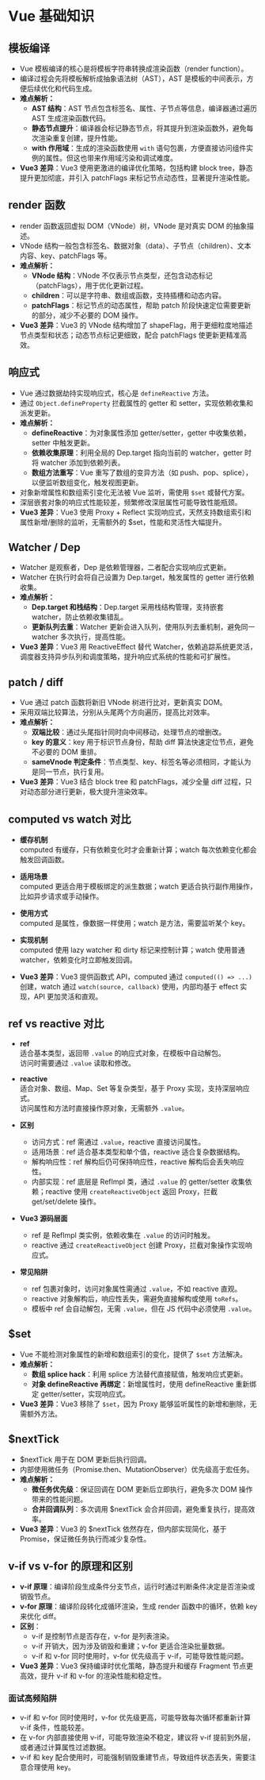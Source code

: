 # Vue 基础知识

## 模板编译

- Vue 模板编译的核心是将模板字符串转换成渲染函数（render function）。
- 编译过程会先将模板解析成抽象语法树（AST），AST 是模板的中间表示，方便后续优化和代码生成。
- **难点解析：**
  - **AST 结构**：AST 节点包含标签名、属性、子节点等信息，编译器通过遍历 AST 生成渲染函数代码。
  - **静态节点提升**：编译器会标记静态节点，将其提升到渲染函数外，避免每次渲染重复创建，提升性能。
  - **with 作用域**：生成的渲染函数使用 `with` 语句包裹，方便直接访问组件实例的属性。但这也带来作用域污染和调试难度。
- **Vue3 差异**：Vue3 使用更激进的编译优化策略，包括构建 block tree，静态提升更加彻底，并引入 patchFlags 来标记节点动态性，显著提升渲染性能。

## render 函数

- render 函数返回虚拟 DOM（VNode）树，VNode 是对真实 DOM 的抽象描述。
- VNode 结构一般包含标签名、数据对象（data）、子节点（children）、文本内容、key、patchFlags 等。
- **难点解析：**
  - **VNode 结构**：VNode 不仅表示节点类型，还包含动态标记（patchFlags），用于优化更新过程。
  - **children**：可以是字符串、数组或函数，支持插槽和动态内容。
  - **patchFlags**：标记节点的动态属性，帮助 patch 阶段快速定位需要更新的部分，减少不必要的 DOM 操作。
- **Vue3 差异**：Vue3 的 VNode 结构增加了 shapeFlag，用于更细粒度地描述节点类型和状态；动态节点标记更细致，配合 patchFlags 使更新更精准高效。

## 响应式

- Vue 通过数据劫持实现响应式，核心是 `defineReactive` 方法。
- 通过 `Object.defineProperty` 拦截属性的 getter 和 setter，实现依赖收集和派发更新。
- **难点解析：**
  - **defineReactive**：为对象属性添加 getter/setter，getter 中收集依赖，setter 中触发更新。
  - **依赖收集原理**：利用全局的 Dep.target 指向当前的 watcher，getter 时将 watcher 添加到依赖列表。
  - **数组方法重写**：Vue 重写了数组的变异方法（如 push、pop、splice），以便监听数组变化，触发视图更新。
- 对象新增属性和数组索引变化无法被 Vue 监听，需使用 `$set` 或替代方案。
- 深层嵌套对象的响应式性能较差，频繁修改深层属性可能导致性能瓶颈。
- **Vue3 差异**：Vue3 使用 Proxy + Reflect 实现响应式，天然支持数组索引和属性新增/删除的监听，无需额外的 $set，性能和灵活性大幅提升。

## Watcher / Dep

- Watcher 是观察者，Dep 是依赖管理器，二者配合实现响应式更新。
- Watcher 在执行时会将自己设置为 Dep.target，触发属性的 getter 进行依赖收集。
- **难点解析：**
  - **Dep.target 和栈结构**：Dep.target 采用栈结构管理，支持嵌套 watcher，防止依赖收集错乱。
  - **更新队列去重**：Watcher 更新会进入队列，使用队列去重机制，避免同一 watcher 多次执行，提高性能。
- **Vue3 差异**：Vue3 用 ReactiveEffect 替代 Watcher，依赖追踪系统更灵活，调度器支持异步队列和调度策略，提升响应式系统的性能和可扩展性。

## patch / diff

- Vue 通过 patch 函数将新旧 VNode 树进行比对，更新真实 DOM。
- 采用双端比较算法，分别从头尾两个方向遍历，提高比对效率。
- **难点解析：**
  - **双端比较**：通过头尾指针同时向中间移动，处理节点的增删改。
  - **key 的意义**：key 用于标识节点身份，帮助 diff 算法快速定位节点，避免不必要的 DOM 重排。
  - **sameVnode 判定条件**：节点类型、key、标签名等必须相同，才能认为是同一节点，执行复用。
- **Vue3 差异**：Vue3 结合 block tree 和 patchFlags，减少全量 diff 过程，只对动态部分进行更新，极大提升渲染效率。

## computed vs watch 对比

- **缓存机制**  
  computed 有缓存，只有依赖变化时才会重新计算；watch 每次依赖变化都会触发回调函数。

- **适用场景**  
  computed 更适合用于模板绑定的派生数据；watch 更适合执行副作用操作，比如异步请求或手动操作。

- **使用方式**  
  computed 是属性，像数据一样使用；watch 是方法，需要监听某个 key。

- **实现机制**  
  computed 使用 lazy watcher 和 dirty 标记来控制计算；watch 使用普通 watcher，依赖变化时立即触发回调。
- **Vue3 差异**：Vue3 提供函数式 API，computed 通过 `computed(() => ...)` 创建，watch 通过 `watch(source, callback)` 使用，内部均基于 effect 实现，API 更加灵活和直观。

## ref vs reactive 对比

- **ref**  
  适合基本类型，返回带 `.value` 的响应式对象，在模板中自动解包。  
  访问时需要通过 `.value` 读取和修改。

- **reactive**  
  适合对象、数组、Map、Set 等复杂类型，基于 Proxy 实现，支持深层响应式。  
  访问属性和方法时直接操作原对象，无需额外 `.value`。

- **区别**

  - 访问方式：ref 需通过 `.value`，reactive 直接访问属性。
  - 适用场景：ref 适合基本类型和单个值，reactive 适合复杂数据结构。
  - 解构响应性：ref 解构后仍可保持响应性，reactive 解构后会丢失响应性。
  - 内部实现：ref 底层是 RefImpl 类，通过 `.value` 的 getter/setter 收集依赖；reactive 使用 `createReactiveObject` 返回 Proxy，拦截 get/set/delete 操作。

- **Vue3 源码层面**

  - ref 是 RefImpl 类实例，依赖收集在 `.value` 的访问时触发。
  - reactive 通过 `createReactiveObject` 创建 Proxy，拦截对象操作实现响应式。

- **常见陷阱**
  - ref 包裹对象时，访问对象属性需通过 `.value`，不如 reactive 直观。
  - reactive 对象解构后，响应性丢失，需避免直接解构或使用 `toRefs`。
  - 模板中 ref 会自动解包，无需 `.value`，但在 JS 代码中必须使用 `.value`。

## $set

- Vue 不能检测对象属性的新增和数组索引的变化，提供了 `$set` 方法解决。
- **难点解析：**
  - **数组 splice hack**：利用 splice 方法替代直接赋值，触发响应式更新。
  - **对象 defineReactive 再绑定**：新增属性时，使用 defineReactive 重新绑定 getter/setter，实现响应式。
- **Vue3 差异**：Vue3 移除了 `$set`，因为 Proxy 能够监听属性的新增和删除，无需额外方法。

## $nextTick

- $nextTick 用于在 DOM 更新后执行回调。
- 内部使用微任务（Promise.then、MutationObserver）优先级高于宏任务。
- **难点解析：**
  - **微任务优先级**：保证回调在 DOM 更新后立即执行，避免多次 DOM 操作带来的性能问题。
  - **合并回调队列**：多次调用 $nextTick 会合并回调，避免重复执行，提高效率。
- **Vue3 差异**：Vue3 的 $nextTick 依然存在，但内部实现简化，基于 Promise，保证微任务执行而减少复杂性。

## v-if vs v-for 的原理和区别

- **v-if 原理**：编译阶段生成条件分支节点，运行时通过判断条件决定是否渲染或销毁节点。
- **v-for 原理**：编译阶段转化成循环渲染，生成 render 函数中的循环，依赖 key 来优化 diff。
- **区别**：
  - v-if 是控制节点是否存在，v-for 是列表渲染。
  - v-if 开销大，因为涉及销毁和重建；v-for 更适合渲染批量数据。
  - v-if 和 v-for 同时使用时，v-for 优先级高于 v-if，可能导致性能问题。
- **Vue3 差异**：Vue3 保持编译时优化策略，静态提升和缓存 Fragment 节点更高效，提升 v-if 和 v-for 的渲染性能和稳定性。

### 面试高频陷阱

- v-if 和 v-for 同时使用时，v-for 优先级更高，可能导致每次循环都重新计算 v-if 条件，性能较差。
- 在 v-for 内部直接使用 v-if，可能导致渲染不稳定，建议将 v-if 提前到外层，或者通过计算属性过滤数据。
- v-if 和 key 配合使用时，可能强制销毁重建节点，导致组件状态丢失，需要注意合理使用 key。
